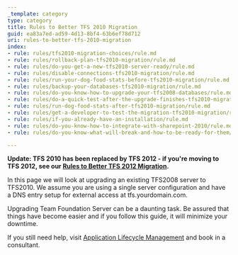 ```yaml
---
_template: category
type: category
title: Rules to Better TFS 2010 Migration
guid: ea83a7ed-ad59-4d13-8bf4-63b6ef78d712
uri: rules-to-better-tfs-2010-migration
index:
- rule: rules/tfs2010-migration-choices/rule.md
- rule: rules/rollback-plan-tfs2010-migration/rule.md
- rule: rules/do-you-get-a-new-tfs2010-server-ready/rule.md
- rule: rules/disable-connections-tfs2010-migration/rule.md
- rule: rules/run-your-dog-food-stats-before-tfs2010-migration/rule.md
- rule: rules/backup-your-databases-tfs2010-migration/rule.md
- rule: rules/do-you-know-how-to-upgrade-your-tfs2008-databases/rule.md
- rule: rules/do-a-quick-test-after-the-upgrade-finishes-tfs2010-migration/rule.md
- rule: rules/run-dog-food-stats-after-tfs2010-migration/rule.md
- rule: rules/get-a-developer-to-test-the-migration-tfs2010-migration/rule.md
- rule: rules/if-you-already-have-an-installation/rule.md
- rule: rules/do-you-know-how-to-integrate-with-sharepoint-2010/rule.md
- rule: rules/do-you-know-what-will-break-and-how-to-be-ready-for-them/rule.md

---
```


**Update: TFS 2010 has been replaced by TFS 2012 - if you're moving to TFS 2012, see our [Rules to Better TFS 2012 Migration](/rules-to-better-tfs-2012-migration).**

In this page we will look at upgrading an existing TFS2008 server to TFS2010. We assume you are using a single server configuration and have a DNS entry setup for external access at tfs.yourdomain.com.

Upgrading Team Foundation Server can be a daunting task. Be assured that things have become easier and if you follow this guide, it will minimize your downtime.

If you still need help, visit [Application Lifecycle Management](https://www.ssw.com.au/consulting/alm-tooling) and book in a consultant.
